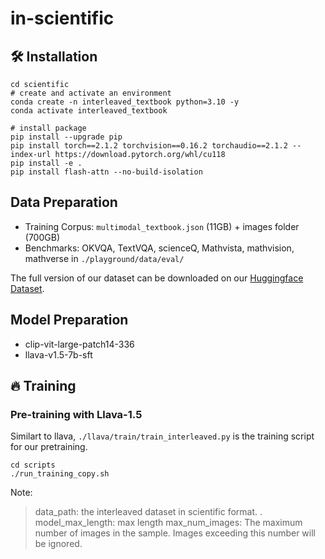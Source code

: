 # in-scientific

## 🛠️ Installation

```
cd scientific
# create and activate an environment
conda create -n interleaved_textbook python=3.10 -y
conda activate interleaved_textbook

# install package
pip install --upgrade pip  
pip install torch==2.1.2 torchvision==0.16.2 torchaudio==2.1.2 --index-url https://download.pytorch.org/whl/cu118  
pip install -e .
pip install flash-attn --no-build-isolation
```


## Data Preparation
- Training Corpus: `multimodal_textbook.json` (11GB) + images folder (700GB)
- Benchmarks: OKVQA, TextVQA, scienceQ, Mathvista, mathvision, mathverse  in `./playground/data/eval/`

The full version of our dataset can be downloaded on our [Huggingface Dataset](https://huggingface.co/datasets/DAMO-NLP-SG/multimodal_textbook).


## Model Preparation
- clip-vit-large-patch14-336
- llava-v1.5-7b-sft

  
## 🔥 Training

### Pre-training with Llava-1.5
Similart to llava, `./llava/train/train_interleaved.py` is the training script for our pretraining.

```
cd scripts
./run_training_copy.sh
```
Note: 
> data_path: the interleaved dataset in scientific format. .
model_max_length: max length
max_num_images: The maximum number of images in the sample. Images exceeding this number will be ignored. 

```

